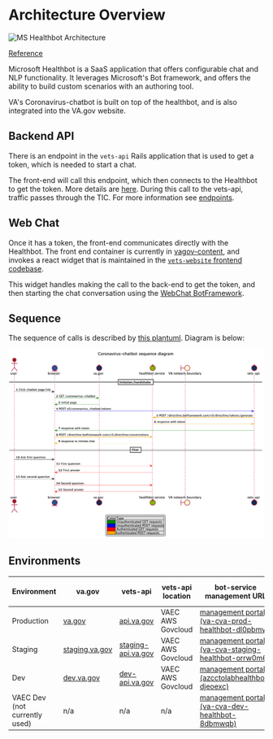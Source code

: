 # Architecture Overview

![MS Healthbot Architecture](https://docs.microsoft.com/en-us/healthbot/media/bot-architecture-mini.png)

[Reference](https://docs.microsoft.com/en-us/healthbot/#architecture)

Microsoft Healthbot is a SaaS application that offers configurable chat and NLP functionality.
It leverages Microsoft's Bot framework, and offers the ability to build custom scenarios with an authoring tool.

VA's Coronavirus-chatbot is built on top of the healthbot, and is also integrated into the VA.gov website.

## Backend API

There is an endpoint in the `vets-api` Rails application that is used to get a token, which is needed to start a chat.

The front-end will call this endpoint, which then connects to the Healthbot to get the token. 
More details are [here](https://docs.microsoft.com/en-us/healthbot/embed).
During this call to the vets-api, traffic passes through the TIC. For more information see [endpoints](./endpoints).
 
## Web Chat

Once it has a token, the front-end communicates directly with the Healthbot.
The front end container is currently in [vagov-content](https://github.com/department-of-veterans-affairs/vagov-content/blob/master/pages/coronavirus-chatbot.md), and
 invokes a react widget that is maintained in the 
 [`vets-website` frontend codebase](https://github.com/department-of-veterans-affairs/vets-website/tree/master/src/applications/covid19-chatbot).

This widget handles making the call to the back-end to get the token, and then starting the chat conversation using
the [WebChat BotFramework](https://github.com/microsoft/BotFramework-WebChat).

## Sequence
The sequence of calls is described by [this plantuml](chatbot-sequence.puml). Diagram is below:

![Chatbot sequence diagram](chatbot-sequence.png)

## Environments

|Environment|va.gov|vets-api|vets-api location|bot-service management URL|bot-service location|
|---|---|---|---|---|---|
|Production|[va.gov](https://va.gov/coronavirus_chatbot/)|[api.va.gov](https://api.va.gov/v0/coronavirus_chatbot/tokens)|VAEC AWS Govcloud|[management portal (va-cva-prod-healthbot-dl0pbmv)](https://us.healthbot.microsoft.com/account/va-cva-prod-healthbot-dl0pbmv)|VAEC Azure Commercial|
|Staging|[staging.va.gov](https://staging.va.gov/coronavirus_chatbot/)|[staging-api.va.gov](https://staging-api.va.gov/v0/coronavirus_chatbot/tokens)|VAEC AWS Govcloud|[management portal (va-cva-staging-healthbot-orrw0m6)](https://us.healthbot.microsoft.com/account/va-cva-staging-healthbot-orrw0m6)|VAEC Azure Commercial|
|Dev|[dev.va.gov](https://dev.va.gov/coronavirus_chatbot/)|[dev-api.va.gov](https://dev-api.va.gov/v0/coronavirus_chatbot/tokens)|VAEC AWS Govcloud|[management portal (azcctolabhealthbot-djeoexc)](https://us.healthbot.microsoft.com/account/azcctolabhealthbot-djeoexc)|VAEC Azure EDE Lab|
|VAEC Dev (not currently used)|n/a|n/a|n/a|[management portal (va-cva-dev-healthbot-8dbmwqb)](https://us.healthbot.microsoft.com/account/va-cva-dev-healthbot-8dbmwqb)|VAEC Commercial|
